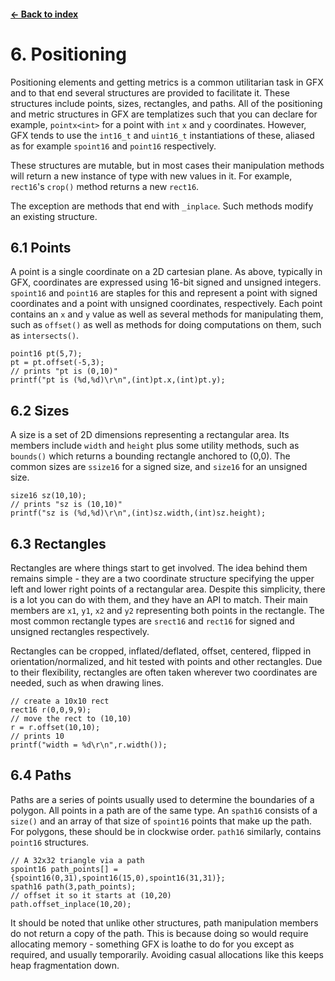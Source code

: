 #### [← Back to index](./index.md)

<a name="6"></a>

# 6. Positioning

Positioning elements and getting metrics is a common utilitarian task in GFX and to that end several structures are provided to facilitate it. These structures include points, sizes, rectangles, and paths. All of the positioning and metric structures in GFX are templatizes such that you can declare for example, `pointx<int>` for a point with `int` `x` and `y` coordinates. However, GFX tends to use the `int16_t` and `uint16_t` instantiations of these, aliased as for example `spoint16` and `point16` respectively.

These structures are mutable, but in most cases their manipulation methods will return a new instance of type with new values in it. For example, `rect16`'s `crop()` method returns a new `rect16`.

The exception are methods that end with `_inplace`. Such methods modify an existing structure.

<a name="6.1"></a>

## 6.1 Points

A point is a single coordinate on a 2D cartesian plane. As above, typically in GFX, coordinates are expressed using 16-bit signed and unsigned integers. `spoint16` and `point16` are staples for this and represent a point with signed coordinates and a point with unsigned coordinates, respectively. Each point contains an `x` and `y` value as well as several methods for manipulating them, such as `offset()` as well as methods for doing computations on them, such as `intersects()`.

```
point16 pt(5,7);
pt = pt.offset(-5,3);
// prints "pt is (0,10)"
printf("pt is (%d,%d)\r\n",(int)pt.x,(int)pt.y);
```

<a name="6.2"></a>

## 6.2 Sizes

A size is a set of 2D dimensions representing a rectangular area. Its members include `width` and `height` plus some utility methods, such as `bounds()` which returns a bounding rectangle anchored to (0,0). The common sizes are `ssize16` for a signed size, and `size16` for an unsigned size.

```
size16 sz(10,10);
// prints "sz is (10,10)"
printf("sz is (%d,%d)\r\n",(int)sz.width,(int)sz.height);
```

<a name="6.3"></a>

## 6.3 Rectangles

Rectangles are where things start to get involved. The idea behind them remains simple - they are a two coordinate structure specifying the upper left and lower right points of a rectangular area. Despite this simplicity, there is a lot you can do with them, and they have an API to match. Their main members are `x1`, `y1`, `x2` and `y2` representing both points in the rectangle. The most common rectangle types are `srect16` and `rect16` for signed and unsigned rectangles respectively.

Rectangles can be cropped, inflated/deflated, offset, centered, flipped in orientation/normalized, and hit tested with points and other rectangles. Due to their flexibility, rectangles are often taken wherever two coordinates are needed, such as when drawing lines.

```
// create a 10x10 rect
rect16 r(0,0,9,9);
// move the rect to (10,10)
r = r.offset(10,10); 
// prints 10
printf("width = %d\r\n",r.width());
```

<a name="6.4"></a>

## 6.4 Paths

Paths are a series of points usually used to determine the boundaries of a polygon. All points in a path are of the same type. An `spath16` consists of a `size()` and an array of that size of `spoint16` points that make up the path. For polygons, these should be in clockwise order. `path16` similarly, contains `point16` structures.

```
// A 32x32 triangle via a path
spoint16 path_points[] = {spoint16(0,31),spoint16(15,0),spoint16(31,31)};
spath16 path(3,path_points);
// offset it so it starts at (10,20)
path.offset_inplace(10,20); 
```
It should be noted that unlike other structures, path manipulation members do not return a copy of the path. This is because doing so would require allocating memory - something GFX is loathe to do for you except as required, and usually temporarily. Avoiding casual allocations like this keeps heap fragmentation down.